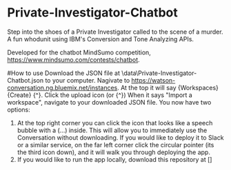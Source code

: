 # Private-Investigator-Chatbot
Step into the shoes of a Private Investigator called to the scene of a murder. A fun whodunit using IBM's Conversion and Tone Analyzing APIs.

Developed for the chatbot MindSumo competition, https://www.mindsumo.com/contests/chatbot. 

#How to use
Download the JSON file at \data\Private-Investigator-Chatbot.json to your computer.
Nagivate to https://watson-conversation.ng.bluemix.net/instances.
At the top it will say {Workspaces} {Create} {^}.
Click the upload icon (or {^})
When it says "Import a workspace", navigate to your downloaded JSON file.
You now have two options:
1. At the top right corner you can click the icon that looks like a speech bubble with a (...) inside.
This will allow you to immediately use the Conversation without downloading.
If you would like to deploy it to Slack or a similar service, on the far left corner click the circular pointer (its the third icon down), and it will walk you through deploying the app.
2. If you would like to run the app locally, download this repository at []

